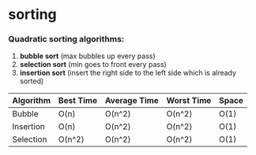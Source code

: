 # sorting

### **Quadratic** sorting algorithms:

1. **bubble sort** (max bubbles up every pass)
2. **selection sort** (min goes to front every pass)
3. **insertion sort** (insert the right side to the left side which is already sorted)

| Algorithm | Best Time | Average Time | Worst Time | Space |
| --------- | --------- | ------------ | ---------- | ----- |
| Bubble    | O(n)      | O(n^2)       | O(n^2)     | O(1)  |
| Insertion | O(n)      | O(n^2)       | O(n^2)     | O(1)  |
| Selection | O(n^2)    | O(n^2)       | O(n^2)     | O(1)  |
